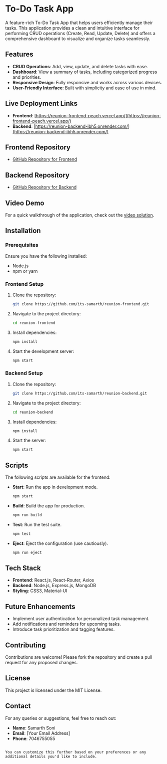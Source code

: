 
# To-Do Task App  

A feature-rich To-Do Task App that helps users efficiently manage their tasks. This application provides a clean and intuitive interface for performing CRUD operations (Create, Read, Update, Delete) and offers a comprehensive dashboard to visualize and organize tasks seamlessly.  

## Features  
- **CRUD Operations**: Add, view, update, and delete tasks with ease.  
- **Dashboard**: View a summary of tasks, including categorized progress and priorities.  
- **Responsive Design**: Fully responsive and works across various devices.  
- **User-Friendly Interface**: Built with simplicity and ease of use in mind.  

## Live Deployment Links  
- **Frontend**: [https://reunion-frontend-peach.vercel.app/](https://reunion-frontend-peach.vercel.app/)  
- **Backend**: [https://reunion-backend-ibh5.onrender.com/](https://reunion-backend-ibh5.onrender.com/)  

## Frontend Repository  
- [GitHub Repository for Frontend](https://github.com/its-samarth/reunion-frontend)  

## Backend Repository  
- [GitHub Repository for Backend](https://github.com/its-samarth/reunion-backend)  

## Video Demo  
For a quick walkthrough of the application, check out the [video solution](https://drive.google.com/drive/folders/1LbkfHQcfG9yOKFxUp4LexmiOokBJDkAU).  

## Installation  

### Prerequisites  
Ensure you have the following installed:  
- Node.js  
- npm or yarn  

### Frontend Setup  
1. Clone the repository:  
   ```bash  
   git clone https://github.com/its-samarth/reunion-frontend.git  
   ```  
2. Navigate to the project directory:  
   ```bash  
   cd reunion-frontend  
   ```  
3. Install dependencies:  
   ```bash  
   npm install  
   ```  
4. Start the development server:  
   ```bash  
   npm start  
   ```  

### Backend Setup  
1. Clone the repository:  
   ```bash  
   git clone https://github.com/its-samarth/reunion-backend.git  
   ```  
2. Navigate to the project directory:  
   ```bash  
   cd reunion-backend  
   ```  
3. Install dependencies:  
   ```bash  
   npm install  
   ```  
4. Start the server:  
   ```bash  
   npm start  
   ```  

## Scripts  
The following scripts are available for the frontend:  
- **Start**: Run the app in development mode.  
  ```bash  
  npm start  
  ```  
- **Build**: Build the app for production.  
  ```bash  
  npm run build  
  ```  
- **Test**: Run the test suite.  
  ```bash  
  npm test  
  ```  
- **Eject**: Eject the configuration (use cautiously).  
  ```bash  
  npm run eject  
  ```  

## Tech Stack  
- **Frontend**: React.js, React-Router, Axios  
- **Backend**: Node.js, Express.js, MongoDB  
- **Styling**: CSS3, Material-UI  

## Future Enhancements  
- Implement user authentication for personalized task management.  
- Add notifications and reminders for upcoming tasks.  
- Introduce task prioritization and tagging features.  

## Contributing  
Contributions are welcome! Please fork the repository and create a pull request for any proposed changes.  

## License  
This project is licensed under the MIT License.  

## Contact  
For any queries or suggestions, feel free to reach out:  
- **Name**: Samarth Soni  
- **Email**: [Your Email Address]  
- **Phone**: 7046755055  
```  

You can customize this further based on your preferences or any additional details you'd like to include.
